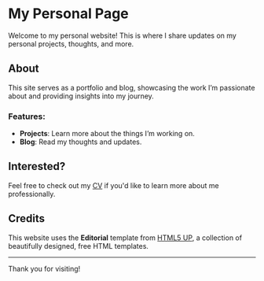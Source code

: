 
# My Personal Page

Welcome to my personal website! This is where I share updates on my personal projects, thoughts, and more.

## About
This site serves as a portfolio and blog, showcasing the work I’m passionate about and providing insights into my journey.

### Features:
- **Projects**: Learn more about the things I’m working on.
- **Blog**: Read my thoughts and updates.

## Interested? 
Feel free to check out my [CV](#) if you'd like to learn more about me professionally.

## Credits
This website uses the **Editorial** template from [HTML5 UP](https://html5up.net/), a collection of beautifully designed, free HTML templates.

---
Thank you for visiting!

